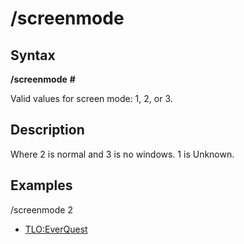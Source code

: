 # /screenmode

## Syntax

**/screenmode** **\#**

Valid values for screen mode: 1, 2, or 3.

## Description

Where 2 is normal and 3 is no windows. 1 is Unknown.

## Examples

/screenmode 2

* [TLO:EverQuest](../../reference/top-level-objects/tlo-everquest.md)

